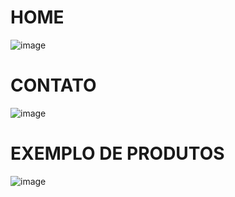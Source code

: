 # HOME
![image](https://user-images.githubusercontent.com/85769101/182483068-b566f461-657a-455f-9a62-ac1660c4cd6b.png)

# CONTATO
![image](https://user-images.githubusercontent.com/85769101/182483320-75abe39c-a23e-49ff-8680-8b6d92b7eddb.png)

# EXEMPLO DE PRODUTOS
![image](https://user-images.githubusercontent.com/85769101/182483464-7083932e-561d-46c9-a5b7-152d29b59b64.png)
